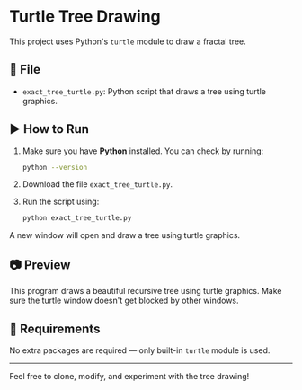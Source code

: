 
# Turtle Tree Drawing

This project uses Python's `turtle` module to draw a fractal tree.

## 📁 File

- `exact_tree_turtle.py`: Python script that draws a tree using turtle graphics.

## ▶️ How to Run

1. Make sure you have **Python** installed. You can check by running:
    ```bash
    python --version
    ```

2. Download the file `exact_tree_turtle.py`.

3. Run the script using:
    ```bash
    python exact_tree_turtle.py
    ```

A new window will open and draw a tree using turtle graphics.

## 📷 Preview

This program draws a beautiful recursive tree using turtle graphics. Make sure the turtle window doesn't get blocked by other windows.

## 🐍 Requirements

No extra packages are required — only built-in `turtle` module is used.

---

Feel free to clone, modify, and experiment with the tree drawing!
